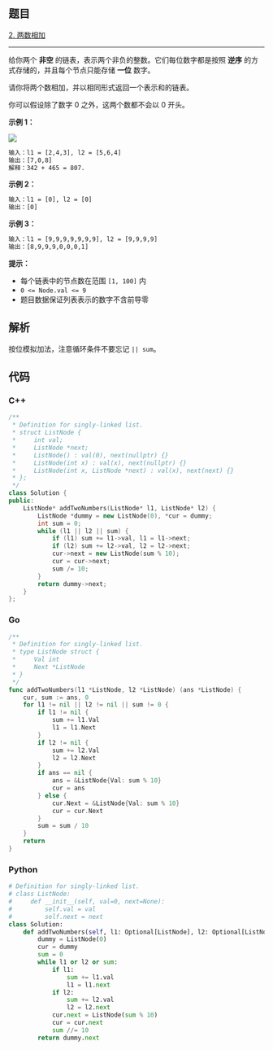 ## 题目

[2. 两数相加](https://leetcode.cn/problems/add-two-numbers/)

---

给你两个 **非空** 的链表，表示两个非负的整数。它们每位数字都是按照 **逆序** 的方式存储的，并且每个节点只能存储 **一位** 数字。

请你将两个数相加，并以相同形式返回一个表示和的链表。

你可以假设除了数字 0 之外，这两个数都不会以 0 开头。

**示例 1：**

![](https://assets.leetcode-cn.com/aliyun-lc-upload/uploads/2021/01/02/addtwonumber1.jpg)

```txt
输入：l1 = [2,4,3], l2 = [5,6,4]
输出：[7,0,8]
解释：342 + 465 = 807.
```

**示例 2：**

```txt
输入：l1 = [0], l2 = [0]
输出：[0]
```

**示例 3：**

```txt
输入：l1 = [9,9,9,9,9,9,9], l2 = [9,9,9,9]
输出：[8,9,9,9,0,0,0,1]
```

**提示：**

- 每个链表中的节点数在范围 `[1, 100]` 内
- `0 <= Node.val <= 9`
- 题目数据保证列表表示的数字不含前导零

## 解析

按位模拟加法，注意循环条件不要忘记 `|| sum`。

## 代码

### C++

```cpp
/**
 * Definition for singly-linked list.
 * struct ListNode {
 *     int val;
 *     ListNode *next;
 *     ListNode() : val(0), next(nullptr) {}
 *     ListNode(int x) : val(x), next(nullptr) {}
 *     ListNode(int x, ListNode *next) : val(x), next(next) {}
 * };
 */
class Solution {
public:
    ListNode* addTwoNumbers(ListNode* l1, ListNode* l2) {
        ListNode *dummy = new ListNode(0), *cur = dummy;
        int sum = 0;
        while (l1 || l2 || sum) {
            if (l1) sum += l1->val, l1 = l1->next;
            if (l2) sum += l2->val, l2 = l2->next;
            cur->next = new ListNode(sum % 10);
            cur = cur->next;
            sum /= 10;
        }
        return dummy->next;
    }
};
```

### Go

```go
/**
 * Definition for singly-linked list.
 * type ListNode struct {
 *     Val int
 *     Next *ListNode
 * }
 */
func addTwoNumbers(l1 *ListNode, l2 *ListNode) (ans *ListNode) {
    cur, sum := ans, 0
    for l1 != nil || l2 != nil || sum != 0 {
        if l1 != nil {
            sum += l1.Val
            l1 = l1.Next
        }
        if l2 != nil {
            sum += l2.Val
            l2 = l2.Next
        }
        if ans == nil {
            ans = &ListNode{Val: sum % 10}
            cur = ans
        } else {
            cur.Next = &ListNode{Val: sum % 10}
            cur = cur.Next
        }
        sum = sum / 10
    }
    return
}
```

### Python

```python
# Definition for singly-linked list.
# class ListNode:
#     def __init__(self, val=0, next=None):
#         self.val = val
#         self.next = next
class Solution:
    def addTwoNumbers(self, l1: Optional[ListNode], l2: Optional[ListNode]) -> Optional[ListNode]:
        dummy = ListNode(0)
        cur = dummy
        sum = 0
        while l1 or l2 or sum:
            if l1:
                sum += l1.val
                l1 = l1.next
            if l2:
                sum += l2.val
                l2 = l2.next
            cur.next = ListNode(sum % 10)
            cur = cur.next
            sum //= 10
        return dummy.next
```
